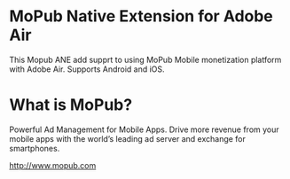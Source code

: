 MoPub Native Extension for Adobe Air
=========

This Mopub ANE add supprt to using MoPub Mobile monetization platform with Adobe Air. Supports Android and iOS.

What is MoPub?
=========
Powerful Ad Management for Mobile Apps. Drive more revenue from your mobile apps with the world’s leading ad server and exchange for smartphones.

http://www.mopub.com